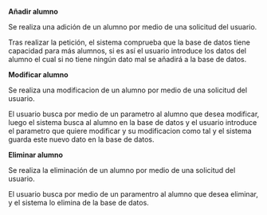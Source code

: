**Añadir alumno**

Se realiza una adición de un alumno por medio de una solicitud del usuario.

Tras realizar la petición, el sistema comprueba que la base de datos tiene capacidad para más alumnos, si es así el usuario introduce los datos del alumno el cual si no tiene ningún dato mal se añadirá a la base de datos.

**Modificar alumno**

Se realiza una modificacion de un alumno por medio de una solicitud del usuario.

El usuario busca por medio de un parametro al alumno que desea modificar, luego el sistema busca al alumno en la base de datos y el usuario introduce el parametro que quiere modificar y su modificacion como tal y el sistema guarda este nuevo dato en la base de datos.

**Eliminar alumno**

Se realiza la eliminación de un alumno por medio de una solicitud del usuario.

El usuario busca por medio de un paramentro al alumno que desea eliminar, y el sistema lo elimina de la base de datos.
